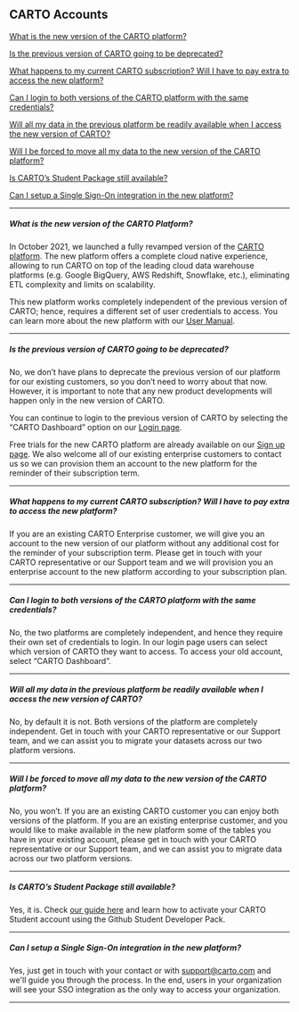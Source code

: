 ## CARTO Accounts

[What is the new version of the CARTO platform?](#what-is-the-new-version-of-the-carto-platform)

[Is the previous version of CARTO going to be deprecated?](#is-the-new-version-going-to-be-deprecated)

[What happens to my current CARTO subscription? Will I have to pay extra to access the new platform?](#what-happens-to-my-current-carto-subscription-will-i-have-to-pay-extra-to-access-the-new-platform)

[Can I login to both versions of the CARTO platform with the same credentials?](#can-i-login-to-both-versions-of-the-carto-platform-with-the-same-credentials)

[Will all my data in the previous platform be readily available when I access the new version of CARTO?](#will-all-my-data-in-the-previous-platform-be-readily-available-when-i-access-the-new-version-of-carto)

[Will I be forced to move all my data to the new version of the CARTO platform?](#will-i-be-forced-to-move-all-my-data-to-the-new-version-of-the-carto-platform)

[Is CARTO’s Student Package still available?](#is-cartos-student-package-still-available)

[Can I setup a Single Sign-On integration in the new platform?](#can-i-setup-a-single-sign-on-integration-in-the-new-platform)

---

<!-- Using level 5 headers to avoid the title being listed in the tree -->
##### What is the new version of the CARTO Platform?
In October 2021, we launched a fully revamped version of the [CARTO platform](http://www.carto.com/carto3/). The new platform offers a complete cloud native experience, allowing to run CARTO on top of the leading cloud data warehouse platforms (e.g. Google BigQuery, AWS Redshift, Snowflake, etc.), eliminating ETL complexity and limits on scalability. 

This new platform works completely independent of the previous version of CARTO; hence, requires a different set of user credentials to access. You can learn more about the new platform with our [User Manual](https://docs.carto.com/carto-user-manual/overview/getting-started/#getting-started).

---

##### Is the previous version of CARTO going to be deprecated? 
No, we don’t have plans to deprecate the previous version of our platform for our existing customers, so you don’t need to worry about that now. However, it is important to note that any new product developments will happen only in the new version of CARTO.

You can continue to login to the previous version of CARTO by selecting the “CARTO Dashboard” option on our [Login page](https://carto.com/signin/). 

Free trials for the new CARTO platform are already available on our [Sign up page](http://www.carto.com/signup). We also welcome all of our existing enterprise customers to contact us so we can provision them an account to the new platform for the reminder of their subscription term.

---

##### What happens to my current CARTO subscription? Will I have to pay extra to access the new platform?
If you are an existing CARTO Enterprise customer, we will give you an account to the new version of our platform without any additional cost for the reminder of your subscription term. Please get in touch with your CARTO representative or our Support team and we will provision you an enterprise account to the new platform according to your subscription plan.

---

##### Can I login to both versions of the CARTO platform with the same credentials?
No, the two platforms are completely independent, and hence they require their own set of credentials to login. In our login page users can select which version of CARTO they want to access. To access your old account, select “CARTO Dashboard”.

---

##### Will all my data in the previous platform be readily available when I access the new version of CARTO?
No, by default it is not. Both versions of the platform are completely independent. Get in touch with your CARTO representative or our Support team, and we can assist you to migrate your datasets across our two platform versions.

---

##### Will I be forced to move all my data to the new version of the CARTO platform?
No, you won’t. If you are an existing CARTO customer you can enjoy both versions of the platform. If you are an existing enterprise customer, and you would like to make available in the new platform some of the tables you have in your existing account, please get in touch with your CARTO representative or our Support team, and we can assist you to migrate data across our two platform versions.

---

##### Is CARTO’s Student Package still available?
Yes, it is. Check [our guide here](/faqs/categories/carto-for-education/) and learn how to activate your CARTO Student account using the Github Student Developer Pack.

---

##### Can I setup a Single Sign-On integration in the new platform?
Yes, just get in touch with your contact or with support@carto.com and we'll guide you through the process. In the end, users in your organization will see your SSO integration as the only way to access your organization.

---







